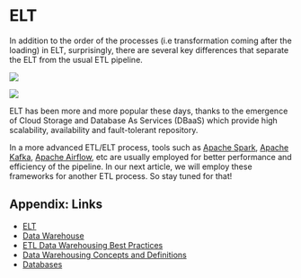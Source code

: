 # ELT

In addition to the order of the processes (i.e transformation coming after the loading) in ELT, surprisingly, there are several key differences that separate the ELT from the usual ETL pipeline.

![](https://i.imgur.com/ke9C4DY.png)

![](https://i.imgur.com/2UdxAue.png)

ELT has been more and more popular these days, thanks to the emergence of Cloud Storage and Database As Services (DBaaS) which provide high scalability, availability and fault-tolerant repository.

In a more advanced ETL/ELT process, tools such as [Apache Spark](https://spark.apache.org/), [Apache Kafka](https://kafka.apache.org/), [Apache Airflow](https://airflow.apache.org/), etc are usually employed for better performance and efficiency of the pipeline. In our next article, we will employ these frameworks for another ETL process. So stay tuned for that!

## Appendix: Links

* [ELT](ELT.md)
* [Data Warehouse](Data%20Warehouse.md)
* [ETL Data Warehousing Best Practices](ETL%20Data%20Warehousing%20Best%20Practices.md)
* [Data Warehousing Concepts and Definitions](Data%20Warehousing%20Concepts%20and%20Definitions.md)
* [Databases](../2-Areas/MOCs/Databases.md)
